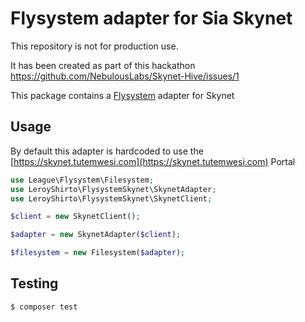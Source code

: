 # Flysystem adapter for Sia Skynet

This repository is not for production use.

It has been created as part of this hackathon https://github.com/NebulousLabs/Skynet-Hive/issues/1

This package contains a [Flysystem](https://flysystem.thephpleague.com/) adapter for Skynet

## Usage

By default this adapter is hardcoded to use the [https://skynet.tutemwesi.com](https://skynet.tutemwesi.com) Portal

``` php
use League\Flysystem\Filesystem;
use LeroyShirto\FlysystemSkynet\SkynetAdapter;
use LeroyShirto\FlysystemSkynet\SkynetClient;

$client = new SkynetClient();

$adapter = new SkynetAdapter($client);

$filesystem = new Filesystem($adapter);
```

## Testing

``` bash
$ composer test
```